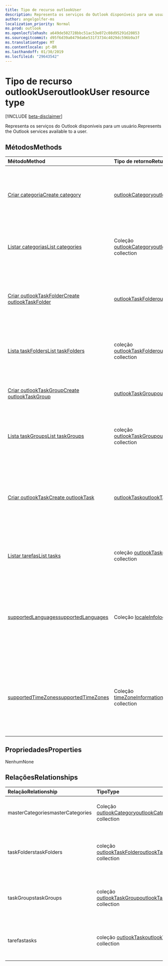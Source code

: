 ```yaml
---
title: Tipo de recurso outlookUser
description: Representa os serviços do Outlook disponíveis para um usuário.
author: angelgolfer-ms
localization_priority: Normal
ms.prod: outlook
ms.openlocfilehash: a649de502728bbc51ac53e072c08d95291d20853
ms.sourcegitcommit: d95f6d39a0479da6e531f3734c4029dc596b9a3f
ms.translationtype: MT
ms.contentlocale: pt-BR
ms.lasthandoff: 01/30/2019
ms.locfileid: "29643542"
---
```

# <a name="outlookuser-resource-type"></a><span data-ttu-id="ca17c-103">Tipo de recurso outlookUser</span><span class="sxs-lookup"><span data-stu-id="ca17c-103">outlookUser resource type</span></span>

[!INCLUDE [beta-disclaimer](../../includes/beta-disclaimer.md)]

<span data-ttu-id="ca17c-104">Representa os serviços do Outlook disponíveis para um usuário.</span><span class="sxs-lookup"><span data-stu-id="ca17c-104">Represents the Outlook services available to a user.</span></span>


## <a name="methods"></a><span data-ttu-id="ca17c-105">Métodos</span><span class="sxs-lookup"><span data-stu-id="ca17c-105">Methods</span></span>

| <span data-ttu-id="ca17c-106">Método</span><span class="sxs-lookup"><span data-stu-id="ca17c-106">Method</span></span>           | <span data-ttu-id="ca17c-107">Tipo de retorno</span><span class="sxs-lookup"><span data-stu-id="ca17c-107">Return Type</span></span>    |<span data-ttu-id="ca17c-108">Descrição</span><span class="sxs-lookup"><span data-stu-id="ca17c-108">Description</span></span>|
|:---------------|:--------|:----------|
|[<span data-ttu-id="ca17c-109">Criar categoria</span><span class="sxs-lookup"><span data-stu-id="ca17c-109">Create category</span></span>](../api/outlookuser-post-mastercategories.md) | [<span data-ttu-id="ca17c-110">outlookCategory</span><span class="sxs-lookup"><span data-stu-id="ca17c-110">outlookCategory</span></span>](outlookcategory.md) |<span data-ttu-id="ca17c-111">Cria um objeto **outlookCategory** na lista mestra de categorias do usuário.</span><span class="sxs-lookup"><span data-stu-id="ca17c-111">Create an **outlookCategory** object in the user's master list of categories.</span></span>|
|[<span data-ttu-id="ca17c-112">Listar categorias</span><span class="sxs-lookup"><span data-stu-id="ca17c-112">List categories</span></span>](../api/outlookuser-list-mastercategories.md) | <span data-ttu-id="ca17c-113">Coleção [outlookCategory](outlookcategory.md)</span><span class="sxs-lookup"><span data-stu-id="ca17c-113">[outlookCategory](outlookcategory.md) collection</span></span> |<span data-ttu-id="ca17c-114">Obtém todas as categorias que foram definidas para o usuário.</span><span class="sxs-lookup"><span data-stu-id="ca17c-114">Get all the categories that have been defined for the user.</span></span>|
|[<span data-ttu-id="ca17c-115">Criar outlookTaskFolder</span><span class="sxs-lookup"><span data-stu-id="ca17c-115">Create outlookTaskFolder</span></span>](../api/outlookuser-post-taskfolders.md) |[<span data-ttu-id="ca17c-116">outlookTaskFolder</span><span class="sxs-lookup"><span data-stu-id="ca17c-116">outlookTaskFolder</span></span>](outlooktaskfolder.md)| <span data-ttu-id="ca17c-117">Crie uma pasta de tarefa no grupo de tarefa padrão (`My Tasks`) da caixa de correio do usuário.</span><span class="sxs-lookup"><span data-stu-id="ca17c-117">Create a task folder in the default task group (`My Tasks`) of the user's mailbox.</span></span>|
|[<span data-ttu-id="ca17c-118">Lista taskFolders</span><span class="sxs-lookup"><span data-stu-id="ca17c-118">List taskFolders</span></span>](../api/outlookuser-list-taskfolders.md) |<span data-ttu-id="ca17c-119">coleção [outlookTaskFolder](outlooktaskfolder.md)</span><span class="sxs-lookup"><span data-stu-id="ca17c-119">[outlookTaskFolder](outlooktaskfolder.md) collection</span></span>| <span data-ttu-id="ca17c-120">Obtenha todas as pastas de tarefas do Outlook na caixa de correio do usuário.</span><span class="sxs-lookup"><span data-stu-id="ca17c-120">Get all the Outlook task folders in the user's mailbox.</span></span>|
|[<span data-ttu-id="ca17c-121">Criar outlookTaskGroup</span><span class="sxs-lookup"><span data-stu-id="ca17c-121">Create outlookTaskGroup</span></span>](../api/outlookuser-post-taskgroups.md) |[<span data-ttu-id="ca17c-122">outlookTaskGroup</span><span class="sxs-lookup"><span data-stu-id="ca17c-122">outlookTaskGroup</span></span>](outlooktaskgroup.md)| <span data-ttu-id="ca17c-123">Crie um grupo de tarefas do Outlook na caixa de correio do usuário.</span><span class="sxs-lookup"><span data-stu-id="ca17c-123">Create an Outlook task group in the user's mailbox.</span></span>|
|[<span data-ttu-id="ca17c-124">Lista taskGroups</span><span class="sxs-lookup"><span data-stu-id="ca17c-124">List taskGroups</span></span>](../api/outlookuser-list-taskgroups.md) |<span data-ttu-id="ca17c-125">coleção [outlookTaskGroup](outlooktaskgroup.md)</span><span class="sxs-lookup"><span data-stu-id="ca17c-125">[outlookTaskGroup](outlooktaskgroup.md) collection</span></span>| <span data-ttu-id="ca17c-126">Obtenha todos os grupos de tarefas do Outlook na caixa de correio do usuário.</span><span class="sxs-lookup"><span data-stu-id="ca17c-126">Get all the Outlook task groups in the user's mailbox.</span></span>|
|[<span data-ttu-id="ca17c-127">Criar outlookTask</span><span class="sxs-lookup"><span data-stu-id="ca17c-127">Create outlookTask</span></span>](../api/outlookuser-post-tasks.md) |[<span data-ttu-id="ca17c-128">outlookTask</span><span class="sxs-lookup"><span data-stu-id="ca17c-128">outlookTask</span></span>](outlooktask.md)| <span data-ttu-id="ca17c-129">Criar uma tarefa do Outlook no grupo de tarefa padrão (`My Tasks`) e a pasta de tarefas padrão (`Tasks`) na caixa de correio do usuário.</span><span class="sxs-lookup"><span data-stu-id="ca17c-129">Create an Outlook task in the default task group (`My Tasks`) and default task folder (`Tasks`) in the user's mailbox.</span></span>|
|[<span data-ttu-id="ca17c-130">Listar tarefas</span><span class="sxs-lookup"><span data-stu-id="ca17c-130">List tasks</span></span>](../api/outlookuser-list-tasks.md) |<span data-ttu-id="ca17c-131">coleção [outlookTask](outlooktask.md)</span><span class="sxs-lookup"><span data-stu-id="ca17c-131">[outlookTask](outlooktask.md) collection</span></span>| <span data-ttu-id="ca17c-132">Obtenha todas as tarefas do Outlook na caixa de correio do usuário.</span><span class="sxs-lookup"><span data-stu-id="ca17c-132">Get all the Outlook tasks in the user's mailbox.</span></span>|
|[<span data-ttu-id="ca17c-133">supportedLanguages</span><span class="sxs-lookup"><span data-stu-id="ca17c-133">supportedLanguages</span></span>](../api/outlookuser-supportedlanguages.md) | <span data-ttu-id="ca17c-134">Coleção [localeInfo](localeinfo.md)</span><span class="sxs-lookup"><span data-stu-id="ca17c-134">[localeInfo](localeinfo.md) collection</span></span> | <span data-ttu-id="ca17c-135">Obtém a lista de localidades e idiomas com suporte para o usuário, conforme configurado no servidor de caixa de correio do usuário.</span><span class="sxs-lookup"><span data-stu-id="ca17c-135">Get the list of locales and languages that is supported for the user, as configured on the user's mailbox server.</span></span> |
|[<span data-ttu-id="ca17c-136">supportedTimeZones</span><span class="sxs-lookup"><span data-stu-id="ca17c-136">supportedTimeZones</span></span>](../api/outlookuser-supportedtimezones.md) | <span data-ttu-id="ca17c-137">Coleção [timeZoneInformation](timezoneinformation.md)</span><span class="sxs-lookup"><span data-stu-id="ca17c-137">[timeZoneInformation](timezoneinformation.md) collection</span></span> | <span data-ttu-id="ca17c-138">Obtém a lista de fusos horários com suporte para o usuário, conforme configurado no servidor de caixa de correio do usuário.</span><span class="sxs-lookup"><span data-stu-id="ca17c-138">Get the list of time zones that is supported for the user, as configured on the user's mailbox server.</span></span> |


## <a name="properties"></a><span data-ttu-id="ca17c-139">Propriedades</span><span class="sxs-lookup"><span data-stu-id="ca17c-139">Properties</span></span>
<span data-ttu-id="ca17c-140">Nenhum</span><span class="sxs-lookup"><span data-stu-id="ca17c-140">None</span></span>

## <a name="relationships"></a><span data-ttu-id="ca17c-141">Relações</span><span class="sxs-lookup"><span data-stu-id="ca17c-141">Relationships</span></span>
| <span data-ttu-id="ca17c-142">Relação</span><span class="sxs-lookup"><span data-stu-id="ca17c-142">Relationship</span></span> | <span data-ttu-id="ca17c-143">Tipo</span><span class="sxs-lookup"><span data-stu-id="ca17c-143">Type</span></span>   |<span data-ttu-id="ca17c-144">Descrição</span><span class="sxs-lookup"><span data-stu-id="ca17c-144">Description</span></span>|
|:---------------|:--------|:----------|
|<span data-ttu-id="ca17c-145">masterCategories</span><span class="sxs-lookup"><span data-stu-id="ca17c-145">masterCategories</span></span>|<span data-ttu-id="ca17c-146">Coleção [outlookCategory](../resources/outlookcategory.md)</span><span class="sxs-lookup"><span data-stu-id="ca17c-146">[outlookCategory](../resources/outlookcategory.md) collection</span></span>| <span data-ttu-id="ca17c-147">Uma lista de categorias definidas para o usuário.</span><span class="sxs-lookup"><span data-stu-id="ca17c-147">A list of categories defined for the user.</span></span> | 
|<span data-ttu-id="ca17c-148">taskFolders</span><span class="sxs-lookup"><span data-stu-id="ca17c-148">taskFolders</span></span>|<span data-ttu-id="ca17c-149">coleção [outlookTaskFolder](outlooktaskfolder.md)</span><span class="sxs-lookup"><span data-stu-id="ca17c-149">[outlookTaskFolder](outlooktaskfolder.md) collection</span></span>| <span data-ttu-id="ca17c-150">Pastas de tarefas do Outlook do usuário.</span><span class="sxs-lookup"><span data-stu-id="ca17c-150">The user's Outlook task folders.</span></span> <span data-ttu-id="ca17c-151">Somente leitura.</span><span class="sxs-lookup"><span data-stu-id="ca17c-151">Read-only.</span></span> <span data-ttu-id="ca17c-152">Anulável.</span><span class="sxs-lookup"><span data-stu-id="ca17c-152">Nullable.</span></span>|
|<span data-ttu-id="ca17c-153">taskGroups</span><span class="sxs-lookup"><span data-stu-id="ca17c-153">taskGroups</span></span>|<span data-ttu-id="ca17c-154">coleção [outlookTaskGroup](outlooktaskgroup.md)</span><span class="sxs-lookup"><span data-stu-id="ca17c-154">[outlookTaskGroup](outlooktaskgroup.md) collection</span></span>| <span data-ttu-id="ca17c-155">Grupos de tarefas do Outlook do usuário.</span><span class="sxs-lookup"><span data-stu-id="ca17c-155">The user's Outlook task groups.</span></span> <span data-ttu-id="ca17c-156">Somente leitura.</span><span class="sxs-lookup"><span data-stu-id="ca17c-156">Read-only.</span></span> <span data-ttu-id="ca17c-157">Anulável.</span><span class="sxs-lookup"><span data-stu-id="ca17c-157">Nullable.</span></span>|
|<span data-ttu-id="ca17c-158">tarefas</span><span class="sxs-lookup"><span data-stu-id="ca17c-158">tasks</span></span>|<span data-ttu-id="ca17c-159">coleção [outlookTask](outlooktask.md)</span><span class="sxs-lookup"><span data-stu-id="ca17c-159">[outlookTask](outlooktask.md) collection</span></span>| <span data-ttu-id="ca17c-160">Tarefas do Outlook do usuário.</span><span class="sxs-lookup"><span data-stu-id="ca17c-160">The user's Outlook tasks.</span></span> <span data-ttu-id="ca17c-161">Somente leitura.</span><span class="sxs-lookup"><span data-stu-id="ca17c-161">Read-only.</span></span> <span data-ttu-id="ca17c-162">Anulável.</span><span class="sxs-lookup"><span data-stu-id="ca17c-162">Nullable.</span></span>|

<!-- uuid: 8fcb5dbc-d5aa-4681-8e31-b001d5168d79
2015-10-25 14:57:30 UTC -->
<!--
{
  "type": "#page.annotation",
  "description": "outlookUser resource",
  "keywords": "",
  "section": "documentation",
  "tocPath": "",
  "suppressions": [
    "Error: /api-reference/beta/resources/outlookuser.md:\r\n      Exception processing links.\r\n    System.ArgumentException: Link Definition was null. Link text: !INCLUDE [beta-disclaimer](../../includes/beta-disclaimer.md)\r\n      at ApiDoctor.Validation.DocFile.get_LinkDestinations()\r\n      at ApiDoctor.Validation.DocSet.ValidateLinks(Boolean includeWarnings, String[] relativePathForFiles, IssueLogger issues, Boolean requireFilenameCaseMatch, Boolean printOrphanedFiles)"
  ]
}
-->
